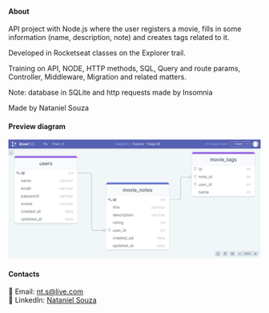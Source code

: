 #### About

API project with Node.js where the user registers a movie, fills in some information (name, description, note) and creates tags related to it.

Developed in Rocketseat classes on the Explorer trail.

Training on API, NODE, HTTP methods, SQL, Query and route params, Controller, Middleware, Migration and related matters.

Note: database in SQLite and http requests made by Insomnia

Made by Nataniel Souza

#### Preview diagram

![preview](image/preview.png)

#### Contacts

📧 Email: nt.s@live.com  </br>
👤 LinkedIn: [Nataniel Souza](https://www.linkedin.com/in/nataniel-souza)